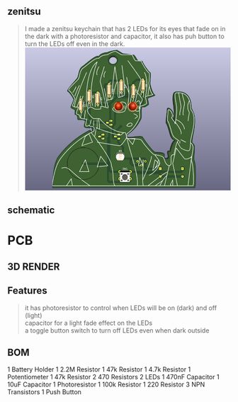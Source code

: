 ## zenitsu
> I made a zenitsu keychain that has 2 LEDs for its eyes that fade on in the dark with a photoresistor and capacitor, it also has puh button to turn the LEDs off even in the dark.
![image](/assets/3d%20front.png)


## schematic

# PCB

## 3D RENDER

## Features
> it has photoresistor to control when LEDs will be on (dark) and off (light)  
> capacitor for a light fade effect on the LEDs  
> a toggle button switch to turn off LEDs even when dark outside  

## BOM
1 Battery Holder
1 2.2M Resistor
1 47k Resistor
1 4.7k Resistor
1 Potentiometer
1 47k Resistor
2 470 Resistors
2 LEDs
1 470nF Capacitor
1 10uF Capacitor
1 Photoresistor
1 100k Resistor
1 220 Resistor
3 NPN Transistors
1 Push Button

